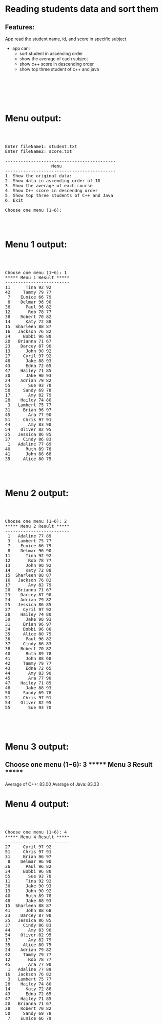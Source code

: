 # Reading students data and sort them
## Features:
App read the student name, id, and score in specific subject
  - app can:
    - sort student in ascending order
    - show the average of each subject
    - show c++ score in descending order
    - show top three student of c++ and java

<br><br>



<br><br>
# Menu output:
<pre>
<br/><br/>
Enter fileName1: student.txt
Enter fileName2: score.txt

-------------------------------------------
                  Menu
-------------------------------------------
1. Show the original data:
2. Show data in ascending order of ID
3. Show the average of each course
4. Show C++ score in descendng order
5. Show top three students of C++ and Java
6. Exit

Choose one menu (1~6):
<br/><br/>
</pre>

# Menu 1 output:
<pre>
<br/><br/>
Choose one menu (1~6): 1
***** Menu 1 Result *****
-------------------------
11      Tina 92 92
42     Tammy 79 77
 7    Eunice 66 79
 8    Delmar 96 90
36      Paul 96 82
12       Rob 78 77
38    Robert 70 82
14      Katy 72 88
15  Sharleen 88 87
16   Jackson 76 82
34     Bobbi 96 80
20   Brianna 71 67
23    Darcey 87 90
13      John 90 92
27     Cyril 97 92
48      Jake 88 93
43      Edna 72 65
47    Hailey 71 85
30      Jake 90 93
24    Adrian 79 82
55       Sue 93 70
50     Sandy 69 78
17       Amy 82 79
28    Hailey 74 80
 3   Lambert 75 77
31     Brian 96 97
45       Ara 77 90
51     Chris 97 91
44       Amy 83 90
54    Oliver 82 95
25   Jessica 86 85
37     Cindy 86 83
 1   Adaline 77 89
40      Ruth 89 78
41      John 88 68
35     Alice 80 75
<br/><br/>
</pre>

# Menu 2 output:
<pre>
<br/><br/>
Choose one menu (1~6): 2
***** Menu 2 Result *****
-------------------------
 1   Adaline 77 89
 3   Lambert 75 77
 7    Eunice 66 79
 8    Delmar 96 90
11      Tina 92 92
12       Rob 78 77
13      John 90 92
14      Katy 72 88
15  Sharleen 88 87
16   Jackson 76 82
17       Amy 82 79
20   Brianna 71 67
23    Darcey 87 90
24    Adrian 79 82
25   Jessica 86 85
27     Cyril 97 92
28    Hailey 74 80
30      Jake 90 93
31     Brian 96 97
34     Bobbi 96 80
35     Alice 80 75
36      Paul 96 82
37     Cindy 86 83
38    Robert 70 82
40      Ruth 89 78
41      John 88 68
42     Tammy 79 77
43      Edna 72 65
44       Amy 83 90
45       Ara 77 90
47    Hailey 71 85
48      Jake 88 93
50     Sandy 69 78
51     Chris 97 91
54    Oliver 82 95
55       Sue 93 70

<br/><br/>
</pre>
# Menu 3 output:
Choose one menu (1~6): 3
***** Menu 3 Result *****
-------------------------
Average of C++: 83.00
Average of Java: 83.33

# Menu 4 output:
<pre>
<br/><br/>
Choose one menu (1~6): 4
***** Menu 4 Result *****
-------------------------
27     Cyril 97 92
51     Chris 97 91
31     Brian 96 97
 8    Delmar 96 90
36      Paul 96 82
34     Bobbi 96 80
55       Sue 93 70
11      Tina 92 92
30      Jake 90 93
13      John 90 92
40      Ruth 89 78
48      Jake 88 93
15  Sharleen 88 87
41      John 88 68
23    Darcey 87 90
25   Jessica 86 85
37     Cindy 86 83
44       Amy 83 90
54    Oliver 82 95
17       Amy 82 79
35     Alice 80 75
24    Adrian 79 82
42     Tammy 79 77
12       Rob 78 77
45       Ara 77 90
 1   Adaline 77 89
16   Jackson 76 82
 3   Lambert 75 77
28    Hailey 74 80
14      Katy 72 88
43      Edna 72 65
47    Hailey 71 85
20   Brianna 71 67
38    Robert 70 82
50     Sandy 69 78
 7    Eunice 66 79
 <br/><br/>
</pre>
